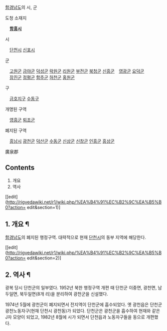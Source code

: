 [함경남도](%ED%95%A8%EA%B2%BD%EB%82%A8%EB%8F%84.md)의 시, 군

도청 소재지

　**[함흥시](%ED%95%A8%ED%9D%A5%EC%8B%9C.md)**

시

　[단천시](%EB%8B%A8%EC%B2%9C%EC%8B%9C.md)
[신포시](%EC%8B%A0%ED%8F%AC%EC%8B%9C.md)

군

　[고원군](%EA%B3%A0%EC%9B%90%EA%B5%B0.md)
[금야군](%EA%B8%88%EC%95%BC%EA%B5%B0.md)
[덕성군](%EB%8D%95%EC%84%B1%EA%B5%B0.md)
[락원군](%EB%9D%BD%EC%9B%90%EA%B5%B0.md)
[리원군](%EB%A6%AC%EC%9B%90%EA%B5%B0.md)
[부전군](%EB%B6%80%EC%A0%84%EA%B5%B0.md)
[북청군](%EB%B6%81%EC%B2%AD%EA%B5%B0.md)
[신흥군](%EC%8B%A0%ED%9D%A5%EA%B5%B0.md)　[영광군](%EC%98%81%EA%B4%91%EA%B5%B0%28%ED%95%A8%EA%B2%BD%EB%82%A8%EB%8F%84%29.md)
[요덕군](%EC%9A%94%EB%8D%95%EA%B5%B0.md)  
　[장진군](%EC%9E%A5%EC%A7%84%EA%B5%B0.md)
[정평군](%EC%A0%95%ED%8F%89%EA%B5%B0.md)
[함주군](%ED%95%A8%EC%A3%BC%EA%B5%B0.md)
[허천군](%ED%97%88%EC%B2%9C%EA%B5%B0.md)
[홍원군](%ED%99%8D%EC%9B%90%EA%B5%B0.md)

구

　[금호지구](%EA%B8%88%ED%98%B8%EC%A7%80%EA%B5%AC.md)
[수동구](%EC%88%98%EB%8F%99%EA%B5%AC.md)

개명된 구역

　[영흥군](%EC%98%81%ED%9D%A5%EA%B5%B0.md)
[퇴조군](%ED%87%B4%EC%A1%B0%EA%B5%B0.md)

폐지된 구역

　[흥남시](%ED%9D%A5%EB%82%A8%EC%8B%9C.md)
[광천군](%EA%B4%91%EC%B2%9C%EA%B5%B0.md)
[덕산군](%EB%8D%95%EC%82%B0%EA%B5%B0.md)
[수동군](%EC%88%98%EB%8F%99%EA%B5%B0.md)
[신상군](%EC%8B%A0%EC%83%81%EA%B5%B0.md)
[신창군](%EC%8B%A0%EC%B0%BD%EA%B5%B0.md)
[인흥군](%EC%9D%B8%ED%9D%A5%EA%B5%B0.md)
[흥상군](%ED%9D%A5%EC%83%81%EA%B5%B0.md)

廣泉郡

## Contents

    

1. 개요 
2. 역사 

[[edit](http://rigvedawiki.net/r1/wiki.php/%EA%B4%91%EC%B2%9C%EA%B5%B0?action=
edit&section=1)]

## 1. 개요 ¶

[함경남도](%ED%95%A8%EA%B2%BD%EB%82%A8%EB%8F%84.md)의 폐지된 행정구역. 대략적으로 현재
[단천시](%EB%8B%A8%EC%B2%9C%EC%8B%9C.md)의 동부 지역에 해당한다.

  

[[edit](http://rigvedawiki.net/r1/wiki.php/%EA%B4%91%EC%B2%9C%EA%B5%B0?action=
edit&section=2)]

## 2. 역사 ¶

광복 당시 단천군의 일부였다. 1952년 북한 행정구역 개편 때 단천군 이중면, 광천면, 남두일면, 북두일면(8개 리)을 분리하여 광천군을
신설했다.

  

1974년 5월에 광천군이 폐지되면서 전지역이 단천군에 흡수되었다. 옛 광천읍은 단천군 광천노동자구(현재 단천시 광천동)가 되었다. 단천군은
광천군을 흡수하여 현재와 같은 J자 모양이 되었고, 1982년 8월에 시가 되면서 단천읍과 노동자구들을 동으로 개편했다.

